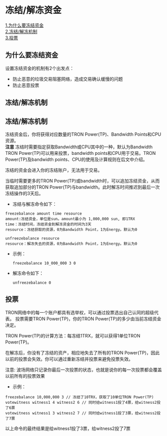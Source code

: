 # 冻结/解冻资金
[1.为什么要冻结资金](#1) \
[2.冻结/解冻机制](#2) \
[3.投票](#3)

## <h2 id="1">为什么要冻结资金</h2>  

设置冻结资金的机制有2个出发点：
+ 防止恶意的垃圾交易阻塞网络，造成交易确认缓慢的问题
+ 防止恶意投票


## <h2 id="2">冻结/解冻机制</h2>  
## 冻结/解冻机制

冻结资金后，你将获得对应数量的TRON Power(TP)、Bandwidth Points和CPU资源。   
**注意** 冻结时需要指定获取Bandwidth或CPU其中的一种，默认为Bandwidth
TRON Power(TP)可以用来投票，bandwidth points和CPU用于交易。TRON Power(TP)及bandwidth points、CPU的使用及计算规则在后文中介绍。

冻结的资金会进入你的冻结账户，无法用于交易。

当临时需要更多的TRON Power(TP)或bandwidth时，可以追加冻结资金，从而获取追加部分的TRON Power(TP)与bandwidth。此时解冻时间推迟到最后一次冻结操作的3天后。

+ 冻结与解冻命令如下：

```
freezebalance amount time resource
amount:冻结资金，单位是sun。amount最小为 1,000,000 sun, 即1TRX
time：冻结时间，冻结资金到解冻资金的时间为3天
resource：冻结获取的资源，0为Bandwidth Point，1为Energy。默认为0

unfreezebalance resource
resource：解冻失去的资源，0为Bandwidth Point，1为Energy。默认为0
```

+ 示例：

    `freezebalance 10_000_000 3 0`

+ 解冻命令如下：

    `unfreezebalance 0`

## <h2 id="2">投票</h2>  

TRON网络中的每一个账户都具有选举权，可以通过投票选出自己认同的超级代表。 投票需要TRON Power(TP)，你的TRON Power(TP)的多少由当前冻结资金决定。

TRON Power(TP)的计算方法：每冻结1TRX，就可以获得1单位TRON Power(TP)。

在解冻后，你没有了冻结的资产，相应地失去了所有的TRON Power(TP)，因此以前的投票会失效。你可以通过重新冻结并投票来避免投票失效。

注意: 波场网络只记录你最后一次投票的状态，也就是说你的每一次投票都会覆盖以前所有的投票效果

+ 示例：

```
freezebalance 10,000,000 3 // 冻结了10TRX，获取了10单位TRON Power(TP)
votewitness witness1 4 witness2 6 // 同时给witness1投了4票，给witness2投了6票
votewitness witness1 3 witness2 7 // 同时给witness1投了3票，给witness2投了7票
```

以上命令的最终结果是给witness1投了3票，给witness2投了7票
